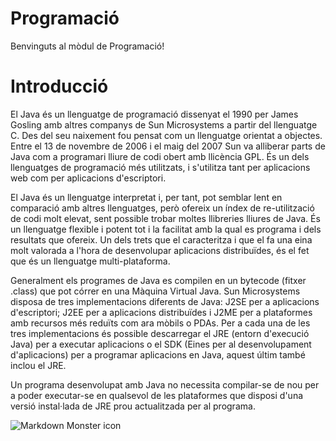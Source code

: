 # Programació
Benvinguts al mòdul de Programació!


# Introducció

El Java és un llenguatge de programació dissenyat el 1990 per James Gosling amb altres companys de Sun Microsystems a partir del llenguatge C. Des del seu naixement fou pensat com un llenguatge orientat a objectes. Entre el 13 de novembre de 2006 i el maig del 2007 Sun va alliberar parts de Java com a programari lliure de codi obert amb llicència GPL. És un dels llenguatges de programació més utilitzats, i s'utilitza tant per aplicacions web com per aplicacions d'escriptori.

El Java és un llenguatge interpretat i, per tant, pot semblar lent en comparació amb altres llenguatges, però ofereix un índex de re-utilització de codi molt elevat, sent possible trobar moltes llibreries lliures de Java. És un llenguatge flexible i potent tot i la facilitat amb la qual es programa i dels resultats que ofereix. Un dels trets que el caracteritza i que el fa una eina molt valorada a l'hora de desenvolupar aplicacions distribuïdes, és el fet que és un llenguatge multi-plataforma.

Generalment els programes de Java es compilen en un bytecode (fitxer .class) que pot córrer en una Màquina Virtual Java. Sun Microsystems disposa de tres implementacions diferents de Java: J2SE per a aplicacions d'escriptori; J2EE per a aplicacions distribuïdes i J2ME per a plataformes amb recursos més reduïts com ara mòbils o PDAs. Per a cada una de les tres implementacions és possible descarregar el JRE (entorn d'execució Java) per a executar aplicacions o el SDK (Eines per al desenvolupament d'aplicacions) per a programar aplicacions en Java, aquest últim també inclou el JRE.

Un programa desenvolupat amb Java no necessita compilar-se de nou per a poder executar-se en qualsevol de les plataformes que disposi d'una versió instal·lada de JRE prou actualitzada per al programa.

<img src="/img/java.jpg"
     alt="Markdown Monster icon"
     style="float: left; margin-right: 10px;" />
